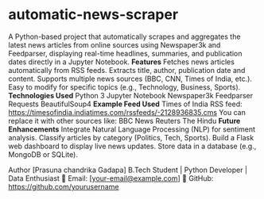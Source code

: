 # automatic-news-scraper
A Python-based project that automatically scrapes and aggregates the latest news articles from online sources using Newspaper3k and Feedparser, displaying real-time headlines, summaries, and publication dates directly in a Jupyter Notebook.
**Features**
Fetches news articles automatically from RSS feeds.
Extracts title, author, publication date and content.
Supports multiple news sources (BBC, CNN, Times of India, etc.).
Easy to modify for specific topics (e.g., Technology, Business, Sports).
**Technologies Used**
Python 3
Jupyter Notebook
Newspaper3k
Feedparser
Requests
BeautifulSoup4
**Example Feed Used**
Times of India RSS feed:
https://timesofindia.indiatimes.com/rssfeeds/-2128936835.cms
You can replace it with other sources like:
BBC News
Reuters
The Hindu
**Future Enhancements**
Integrate Natural Language Processing (NLP) for sentiment analysis.
Classify articles by category (Politics, Tech, Sports).
Build a Flask web dashboard to display live news updates.
Store data in a database (e.g., MongoDB or SQLite).

Author
[Prasuna chandrika Gadapa]
B.Tech Student | Python Developer | Data Enthusiast
📧 Email: [your-email@example.com]
🔗 GitHub: https://github.com/yourusername
